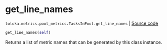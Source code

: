 # get_line_names
`toloka.metrics.pool_metrics.TasksInPool.get_line_names` | [Source code](https://github.com/Toloka/toloka-kit/blob/v0.1.25/src/metrics/pool_metrics.py#L308)

```python
get_line_names(self)
```

Returns a list of metric names that can be generated by this class instance.

